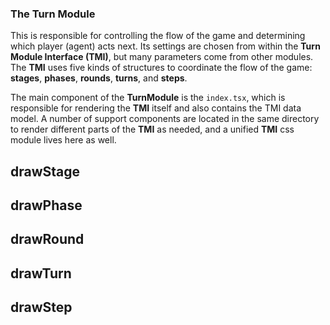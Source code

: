 ### The Turn Module
This is responsible for controlling the flow of the game and determining which player (agent) acts next. Its settings are chosen from within the **Turn Module Interface (TMI)**, but many parameters come from other modules. The **TMI** uses five kinds of structures to coordinate the flow of the game: **stages**, **phases**, **rounds**, **turns**, and **steps**.

The main component of the **TurnModule** is the `index.tsx`, which is responsible for rendering the **TMI** itself and also contains the TMI data model. A number of support components are located in the same directory to render different parts of the **TMI** as needed, and a unified **TMI** css module lives here as well.

## drawStage

## drawPhase

## drawRound

## drawTurn

## drawStep